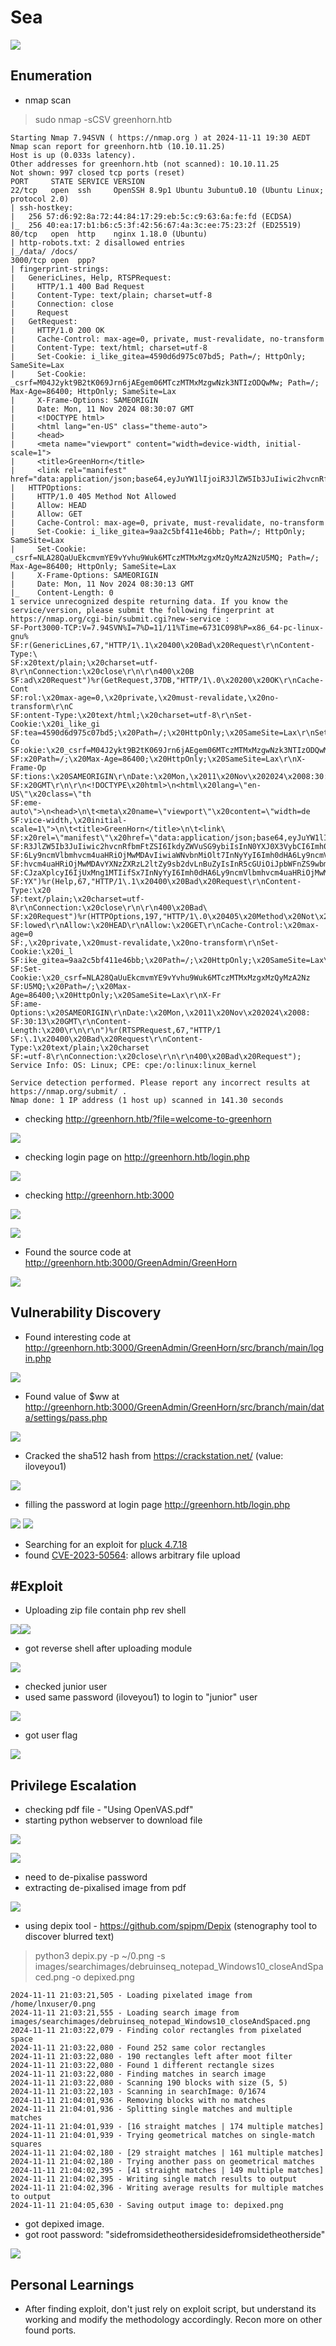 # Sea

![](Pasted%20image%2020241111191207.png)

## Enumeration

- nmap scan

> sudo nmap -sCSV greenhorn.htb

```
Starting Nmap 7.94SVN ( https://nmap.org ) at 2024-11-11 19:30 AEDT
Nmap scan report for greenhorn.htb (10.10.11.25)
Host is up (0.033s latency).
Other addresses for greenhorn.htb (not scanned): 10.10.11.25
Not shown: 997 closed tcp ports (reset)
PORT     STATE SERVICE VERSION
22/tcp   open  ssh     OpenSSH 8.9p1 Ubuntu 3ubuntu0.10 (Ubuntu Linux; protocol 2.0)
| ssh-hostkey: 
|   256 57:d6:92:8a:72:44:84:17:29:eb:5c:c9:63:6a:fe:fd (ECDSA)
|_  256 40:ea:17:b1:b6:c5:3f:42:56:67:4a:3c:ee:75:23:2f (ED25519)
80/tcp   open  http    nginx 1.18.0 (Ubuntu)
| http-robots.txt: 2 disallowed entries 
|_/data/ /docs/
3000/tcp open  ppp?
| fingerprint-strings: 
|   GenericLines, Help, RTSPRequest: 
|     HTTP/1.1 400 Bad Request
|     Content-Type: text/plain; charset=utf-8
|     Connection: close
|     Request
|   GetRequest: 
|     HTTP/1.0 200 OK
|     Cache-Control: max-age=0, private, must-revalidate, no-transform
|     Content-Type: text/html; charset=utf-8
|     Set-Cookie: i_like_gitea=4590d6d975c07bd5; Path=/; HttpOnly; SameSite=Lax
|     Set-Cookie: _csrf=M04J2ykt9B2tK069Jrn6jAEgem06MTczMTMxMzgwNzk3NTIzODQwMw; Path=/; Max-Age=86400; HttpOnly; SameSite=Lax
|     X-Frame-Options: SAMEORIGIN
|     Date: Mon, 11 Nov 2024 08:30:07 GMT
|     <!DOCTYPE html>
|     <html lang="en-US" class="theme-auto">
|     <head>
|     <meta name="viewport" content="width=device-width, initial-scale=1">
|     <title>GreenHorn</title>
|     <link rel="manifest" href="data:application/json;base64,eyJuYW1lIjoiR3JlZW5Ib3JuIiwic2hvcnRfbmFtZSI6IkdyZWVuSG9ybiIsInN0YXJ0X3VybCI6Imh0dHA6Ly9ncmVlbmhvcm4uaHRiOjMwMDAvIiwiaWNvbnMiOlt7InNyYyI6Imh0dHA6Ly9ncmVlbmhvcm4uaHRiOjMwMDAvYXNzZXRzL2ltZy9sb2dvLnBuZyIsInR5cGUiOiJpbWFnZS9wbmciLCJzaXplcyI6IjUxMng1MTIifSx7InNyYyI6Imh0dHA6Ly9ncmVlbmhvcm4uaHRiOjMwMDAvYX
|   HTTPOptions: 
|     HTTP/1.0 405 Method Not Allowed
|     Allow: HEAD
|     Allow: GET
|     Cache-Control: max-age=0, private, must-revalidate, no-transform
|     Set-Cookie: i_like_gitea=9aa2c5bf411e46bb; Path=/; HttpOnly; SameSite=Lax
|     Set-Cookie: _csrf=NLA28QaUuEkcmvmYE9vYvhu9Wuk6MTczMTMxMzgxMzQyMzA2NzU5MQ; Path=/; Max-Age=86400; HttpOnly; SameSite=Lax
|     X-Frame-Options: SAMEORIGIN
|     Date: Mon, 11 Nov 2024 08:30:13 GMT
|_    Content-Length: 0
1 service unrecognized despite returning data. If you know the service/version, please submit the following fingerprint at https://nmap.org/cgi-bin/submit.cgi?new-service :
SF-Port3000-TCP:V=7.94SVN%I=7%D=11/11%Time=6731C098%P=x86_64-pc-linux-gnu%
SF:r(GenericLines,67,"HTTP/1\.1\x20400\x20Bad\x20Request\r\nContent-Type:\
SF:x20text/plain;\x20charset=utf-8\r\nConnection:\x20close\r\n\r\n400\x20B
SF:ad\x20Request")%r(GetRequest,37DB,"HTTP/1\.0\x20200\x20OK\r\nCache-Cont
SF:rol:\x20max-age=0,\x20private,\x20must-revalidate,\x20no-transform\r\nC
SF:ontent-Type:\x20text/html;\x20charset=utf-8\r\nSet-Cookie:\x20i_like_gi
SF:tea=4590d6d975c07bd5;\x20Path=/;\x20HttpOnly;\x20SameSite=Lax\r\nSet-Co
SF:okie:\x20_csrf=M04J2ykt9B2tK069Jrn6jAEgem06MTczMTMxMzgwNzk3NTIzODQwMw;\
SF:x20Path=/;\x20Max-Age=86400;\x20HttpOnly;\x20SameSite=Lax\r\nX-Frame-Op
SF:tions:\x20SAMEORIGIN\r\nDate:\x20Mon,\x2011\x20Nov\x202024\x2008:30:07\
SF:x20GMT\r\n\r\n<!DOCTYPE\x20html>\n<html\x20lang=\"en-US\"\x20class=\"th
SF:eme-auto\">\n<head>\n\t<meta\x20name=\"viewport\"\x20content=\"width=de
SF:vice-width,\x20initial-scale=1\">\n\t<title>GreenHorn</title>\n\t<link\
SF:x20rel=\"manifest\"\x20href=\"data:application/json;base64,eyJuYW1lIjoi
SF:R3JlZW5Ib3JuIiwic2hvcnRfbmFtZSI6IkdyZWVuSG9ybiIsInN0YXJ0X3VybCI6Imh0dHA
SF:6Ly9ncmVlbmhvcm4uaHRiOjMwMDAvIiwiaWNvbnMiOlt7InNyYyI6Imh0dHA6Ly9ncmVlbm
SF:hvcm4uaHRiOjMwMDAvYXNzZXRzL2ltZy9sb2dvLnBuZyIsInR5cGUiOiJpbWFnZS9wbmciL
SF:CJzaXplcyI6IjUxMng1MTIifSx7InNyYyI6Imh0dHA6Ly9ncmVlbmhvcm4uaHRiOjMwMDAv
SF:YX")%r(Help,67,"HTTP/1\.1\x20400\x20Bad\x20Request\r\nContent-Type:\x20
SF:text/plain;\x20charset=utf-8\r\nConnection:\x20close\r\n\r\n400\x20Bad\
SF:x20Request")%r(HTTPOptions,197,"HTTP/1\.0\x20405\x20Method\x20Not\x20Al
SF:lowed\r\nAllow:\x20HEAD\r\nAllow:\x20GET\r\nCache-Control:\x20max-age=0
SF:,\x20private,\x20must-revalidate,\x20no-transform\r\nSet-Cookie:\x20i_l
SF:ike_gitea=9aa2c5bf411e46bb;\x20Path=/;\x20HttpOnly;\x20SameSite=Lax\r\n
SF:Set-Cookie:\x20_csrf=NLA28QaUuEkcmvmYE9vYvhu9Wuk6MTczMTMxMzgxMzQyMzA2Nz
SF:U5MQ;\x20Path=/;\x20Max-Age=86400;\x20HttpOnly;\x20SameSite=Lax\r\nX-Fr
SF:ame-Options:\x20SAMEORIGIN\r\nDate:\x20Mon,\x2011\x20Nov\x202024\x2008:
SF:30:13\x20GMT\r\nContent-Length:\x200\r\n\r\n")%r(RTSPRequest,67,"HTTP/1
SF:\.1\x20400\x20Bad\x20Request\r\nContent-Type:\x20text/plain;\x20charset
SF:=utf-8\r\nConnection:\x20close\r\n\r\n400\x20Bad\x20Request");
Service Info: OS: Linux; CPE: cpe:/o:linux:linux_kernel

Service detection performed. Please report any incorrect results at https://nmap.org/submit/ .
Nmap done: 1 IP address (1 host up) scanned in 141.30 seconds
```

- checking <http://greenhorn.htb/?file=welcome-to-greenhorn>

![](Pasted%20image%2020241111201258.png)

- checking login page on <http://greenhorn.htb/login.php>

![](Pasted%20image%2020241111201427.png)

- checking <http://greenhorn.htb:3000>

![](Pasted%20image%2020241111194432.png)

![](Pasted%20image%2020241111194418.png)

- Found the source code at <http://greenhorn.htb:3000/GreenAdmin/GreenHorn>

![](Pasted%20image%2020241111194458.png)

## Vulnerability Discovery

- Found interesting code at <http://greenhorn.htb:3000/GreenAdmin/GreenHorn/src/branch/main/login.php>

![](Pasted%20image%2020241111201634.png)

- Found value of $ww at <http://greenhorn.htb:3000/GreenAdmin/GreenHorn/src/branch/main/data/settings/pass.php>

![](Pasted%20image%2020241111201930.png)

- Cracked the sha512 hash from <https://crackstation.net/> (value: iloveyou1)

![](Pasted%20image%2020241111202121.png)

- filling the password at login page <http://greenhorn.htb/login.php>

![](Pasted%20image%2020241111202219.png)
![](Pasted%20image%2020241111202240.png)

- Searching for an exploit for [pluck 4.7.18](http://www.pluck-cms.org)
- found [CVE-2023-50564](https://nvd.nist.gov/vuln/detail/CVE-2023-50564): allows arbitrary file upload

## #Exploit

- Uploading zip file contain php rev shell

![](Pasted%20image%2020241111204528.png)![](Pasted%20image%2020241111204651.png)

- got reverse shell after uploading module

![](Pasted%20image%2020241111204732.png)

- checked junior user
- used same password (iloveyou1) to login to "junior" user

![](Pasted%20image%2020241111204937.png)

- got user flag

![](Pasted%20image%2020241111205118.png)

## Privilege Escalation

- checking pdf file - "Using OpenVAS.pdf"
- starting python webserver to download file

![](Pasted%20image%2020241111205650.png)

![](Pasted%20image%2020241111205728.png)

- need to de-pixalise password
- extracting de-pixalised image from pdf

![](0.png)

- using depix tool - <https://github.com/spipm/Depix> (stenography tool to discover blurred text)

> python3 depix.py -p ~/0.png -s images/searchimages/debruinseq_notepad_Windows10_closeAndSpaced.png -o depixed.png

```
2024-11-11 21:03:21,505 - Loading pixelated image from /home/lnxuser/0.png
2024-11-11 21:03:21,555 - Loading search image from images/searchimages/debruinseq_notepad_Windows10_closeAndSpaced.png
2024-11-11 21:03:22,079 - Finding color rectangles from pixelated space
2024-11-11 21:03:22,080 - Found 252 same color rectangles
2024-11-11 21:03:22,080 - 190 rectangles left after moot filter
2024-11-11 21:03:22,080 - Found 1 different rectangle sizes
2024-11-11 21:03:22,080 - Finding matches in search image
2024-11-11 21:03:22,080 - Scanning 190 blocks with size (5, 5)
2024-11-11 21:03:22,103 - Scanning in searchImage: 0/1674
2024-11-11 21:04:01,936 - Removing blocks with no matches
2024-11-11 21:04:01,936 - Splitting single matches and multiple matches
2024-11-11 21:04:01,939 - [16 straight matches | 174 multiple matches]
2024-11-11 21:04:01,939 - Trying geometrical matches on single-match squares
2024-11-11 21:04:02,180 - [29 straight matches | 161 multiple matches]
2024-11-11 21:04:02,180 - Trying another pass on geometrical matches
2024-11-11 21:04:02,395 - [41 straight matches | 149 multiple matches]
2024-11-11 21:04:02,395 - Writing single match results to output
2024-11-11 21:04:02,396 - Writing average results for multiple matches to output
2024-11-11 21:04:05,630 - Saving output image to: depixed.png
```

- got depixed image. 
- got root password: "sidefromsidetheothersidesidefromsidetheotherside"

![](depixed.png)

## Personal Learnings

- After finding exploit, don't just rely on exploit script, but understand its working and modify the methodology accordingly. Recon more on other found ports.